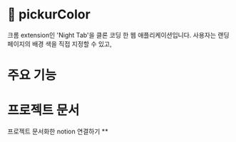 # 🎨 pickurColor

크롬 extension인 'Night Tab'을 클론 코딩 한 웹 애플리케이션입니다. 사용자는 랜딩 페이지의 배경 색을 직접 지정할 수 있고,

# 주요 기능

# 프로젝트 문서

프로젝트 문서화한 notion 연결하기 **
